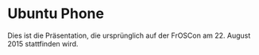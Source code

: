 Ubuntu Phone
==================

Dies ist die Präsentation, die ursprünglich auf der FrOSCon am 22. August 2015
stattfinden wird. 
